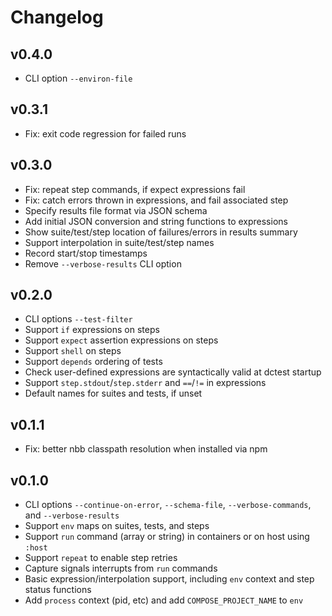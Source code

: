# Changelog

## v0.4.0
* CLI option `--environ-file`

## v0.3.1
* Fix: exit code regression for failed runs

## v0.3.0
* Fix: repeat step commands, if expect expressions fail
* Fix: catch errors thrown in expressions, and fail associated step
* Specify results file format via JSON schema
* Add initial JSON conversion and string functions to expressions
* Show suite/test/step location of failures/errors in results summary
* Support interpolation in suite/test/step names
* Record start/stop timestamps
* Remove `--verbose-results` CLI option

## v0.2.0
* CLI options `--test-filter`
* Support `if` expressions on steps
* Support `expect` assertion expressions on steps
* Support `shell` on steps
* Support `depends` ordering of tests
* Check user-defined expressions are syntactically valid at dctest startup
* Support `step.stdout`/`step.stderr` and `==`/`!=` in expressions
* Default names for suites and tests, if unset

## v0.1.1
* Fix: better nbb classpath resolution when installed via npm

## v0.1.0
* CLI options `--continue-on-error`, `--schema-file`, `--verbose-commands`, 
  and `--verbose-results`
* Support `env` maps on suites, tests, and steps
* Support `run` command (array or string) in containers or on host using `:host`
* Support `repeat` to enable step retries
* Capture signals interrupts from `run` commands
* Basic expression/interpolation support, including `env` context and step
  status functions
* Add `process` context (pid, etc) and add `COMPOSE_PROJECT_NAME` to `env`
